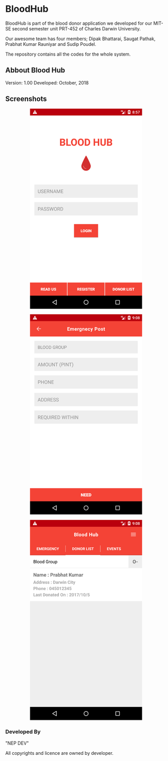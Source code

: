 # BloodHub

BloodHub is part of the blood donor application we developed for our MIT-SE second semester unit PRT-452 of Charles Darwin University.

Our awesome team has four members; Dipak Bhattarai, Saugat Pathak, Prabhat Kumar Rauniyar and Sudip Poudel.

The repository contains all the codes for the whole system.

## Abbout Blood Hub

Version: 1.00
Developed: October, 2018

## Screenshots

<p align="center">
  <img src="https://github.com/knightmstr/bloodhub/blob/master/Screenshot_HomePage.png" width="350"/>
 </p>
<p align="center">
  <img src="https://github.com/knightmstr/bloodhub/blob/master/Screenshot_EmergencyPost.png" width="350"/>
 </p>
 <p align="center">
  <img src="https://github.com/knightmstr/bloodhub/blob/master/Screenshot_DonorList.png" width="350"/>
 </p>

### Developed By

"NEP DEV"

All copyrights and licence are owned by developer.